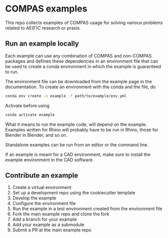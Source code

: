 # COMPAS examples

This repo collects examples of COMPAS usage for solving various problems related to AE(F)C research or praxis.

## Run an example locally

Each example can use any combination of COMPAS and non-COMPAS packages
and defines these dependencies in an environment file
that can be used to create a conda environment in which the example is guaranteed to run.

The environment file can be downloaded from the example page in the documentation.
To create an environment with the conda and the file, do

```bash
conda env create -n example -f path/to/example/env.yml
```

Activate before using

```bash
conda activate example
```

What it means to run the example code, will depend on the example.
Examples written for Rhino will probably have to be run in Rhino,
those for Blender in Blender, and so on.

Standalone examples can be run from an editor or the command line.

If an example is meant for a CAD environment,
make sure to install the example environment in the CAD software.

## Contribute an example

1. Create a virtual environment
2. Set up a development repo using the cookiecutter template
3. Develop the example
4. Configure the environment file
5. Run the example in a test environment created from the environment file
6. Fork the main example repo and clone the fork
7. Add a branch for your example
8. Add your example as a submodule
9. Submit a PR at the main example repo
